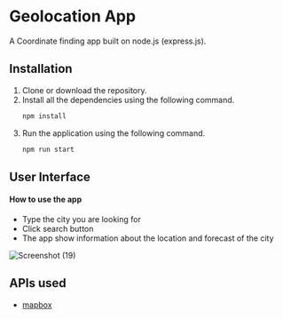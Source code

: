 # Geolocation App

A Coordinate finding app built on node.js (express.js).

## Installation
1. Clone or download the repository.
2. Install all the dependencies using the following command.
   ```bash
   npm install
   ```
3. Run the application using the following command.
   ```bash
   npm run start
   ```

## User Interface
#### How to use the app
- Type the city you are looking for
- Click search button
- The app show information about the location and forecast of the city

![Screenshot (19)](https://github.com/farhanfarooque/geo-app/assets/61540711/eeec5b1d-5e8b-4549-b058-cf0945a1c21d)



## APIs used
- [mapbox](https://www.mapbox.com/)
